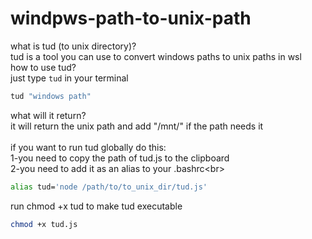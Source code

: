 # windpws-path-to-unix-path
what is tud (to unix directory)?<br>
    tud is a tool you can use to convert windows paths to unix paths in wsl<br>
how to use tud?<br>
    just type `tud` in your terminal<br>
```bash
tud "windows path"
```
what will it return?<br>
    it will return the unix path and add "/mnt/" if the path needs it<br>
<br>
if you want to run tud globally do this:<br>
    1-you need to copy the path of tud.js to the clipboard<br>
    2-you need to add it as an alias to your .bashrc\<br>
<br>
```bash
alias tud='node /path/to/to_unix_dir/tud.js'
```
run chmod +x tud to make tud executable

```bash
chmod +x tud.js
```
